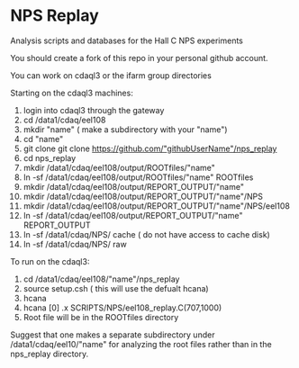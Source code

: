 # NPS Replay

Analysis scripts and databases for the Hall C NPS experiments

You should create a fork of this repo in your personal github account.

You can work on cdaql3 or the ifarm group directories

Starting on the cdaql3 machines:
1) login into cdaql3 through the gateway
2) cd  /data1/cdaq/eel108
3) mkdir "name"  ( make a subdirectory with your "name")
4) cd "name"
5) git clone git clone https://github.com/"githubUserName"/nps_replay
6) cd nps_replay
7) mkdir /data1/cdaq/eel108/output/ROOTfiles/"name"
8) ln -sf /data1/cdaq/eel108/output/ROOTfiles/"name" ROOTfiles
9) mkdir /data1/cdaq/eel108/output/REPORT_OUTPUT/"name"
10) mkdir /data1/cdaq/eel108/output/REPORT_OUTPUT/"name"/NPS
11) mkdir /data1/cdaq/eel108/output/REPORT_OUTPUT/"name"/NPS/eel108
12) ln -sf /data1/cdaq/eel108/output/REPORT_OUTPUT/"name" REPORT_OUTPUT
13) ln -sf /data1/cdaq/NPS/ cache  ( do not have access to cache disk)
14) ln -sf /data1/cdaq/NPS/ raw

To run on the cdaql3:
1) cd /data1/cdaq/eel108/"name"/nps_replay
2) source setup.csh ( this will use the defualt hcana)
3) hcana
4) hcana [0] .x SCRIPTS/NPS/eel108_replay.C(707,1000)
5) Root file will be in the ROOTfiles directory

Suggest that one makes a separate subdirectory under
/data1/cdaq/eel10/"name" for analyzing the root files
rather than in the nps_replay directory.
 

 



